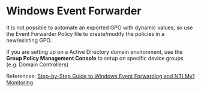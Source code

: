 # Windows Event Forwarder
It is not possible to automate an exported GPO with dynamic values, so use the Event Forwarder Policy file to create/modify the policies in a new/existing GPO.

If you are setting up on a Active Directory domain environment, use the **Group Policy Management Console** to setup on specific device groups (e.g. Domain Controllers)

References: [Step-by-Step Guide to Windows Event Forwarding and NTLMv1 Monitoring](https://michaelwaterman.nl/2024/06/29/step-by-step-guide-to-windows-event-forwarding-and-ntlmv1-monitoring/)